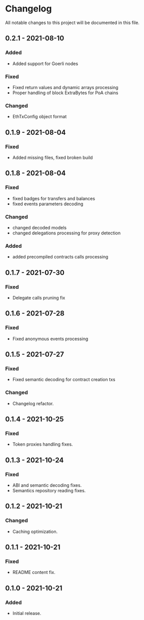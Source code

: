 # Changelog
All notable changes to this project will be documented in this file.

## 0.2.1 - 2021-08-10
### Added
- Added support for Goerli nodes

### Fixed
- Fixed return values and dynamic arrays processing
- Proper handling of block ExtraBytes for PoA chains

### Changed
- EthTxConfig object format


## 0.1.9 - 2021-08-04
### Fixed
- Added missing files, fixed broken build


## 0.1.8 - 2021-08-04
### Fixed
- fixed badges for transfers and balances
- fixed events parameters decoding

### Changed
- changed decoded models
- changed delegations processing for proxy detection

### Added
- added precompiled contracts calls processing


## 0.1.7 - 2021-07-30
### Fixed
- Delegate calls pruning fix


## 0.1.6 - 2021-07-28
### Fixed
- Fixed anonymous events processing


## 0.1.5 - 2021-07-27
### Fixed
- Fixed semantic decoding for contract creation txs

### Changed
- Changelog refactor.


## 0.1.4 - 2021-10-25
### Fixed
- Token proxies handling fixes.


## 0.1.3 - 2021-10-24
### Fixed
- ABI and semantic decoding fixes.
- Semantics repository reading fixes.


## 0.1.2 - 2021-10-21
### Changed
- Caching optimization.


## 0.1.1 - 2021-10-21
### Fixed
- README content fix.


## 0.1.0 - 2021-10-21
### Added
- Initial release.




